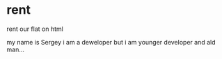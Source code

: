 # rent
rent our flat on html

my name is Sergey i am a deweloper but i am younger developer and ald man...
